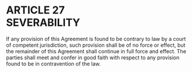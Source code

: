 ---
---
# ARTICLE 27 <br> SEVERABILITY 

If any provision of this Agreement is found to be contrary to law by a court of competent jurisdiction, such provision shall be of no force or effect, but the remainder of this Agreement shall continue in full force and effect. The parties shall meet and confer in good faith with respect to any provision found to be in contravention of the law.

